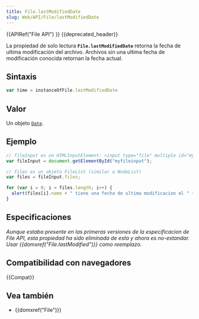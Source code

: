 ```yaml
---
title: File.lastModifiedDate
slug: Web/API/File/lastModifiedDate
---
```


{{APIRef("File API") }} {{deprecated_header}}

La propiedad de solo lectura **`File.lastModifiedDate`** retorna la fecha de ultima modificación del archivo. Archivos sin una ultima fecha de modificación conocida retornan la fecha actual.

## Sintaxis

```js
var time = instanceOfFile.lastModifiedDate
```

## Valor

Un objeto [`Date`](/en-US/docs/Web/JavaScript/Reference/Global_Objects/Date).

## Ejemplo

```js
// fileInput es un HTMLInputElement: <input type="file" multiple id="myfileinput">
var fileInput = document.getElementById("myfileinput");

// files es un objeto FileList (similar a NodeList)
var files = fileInput.files;

for (var i = 0; i < files.length; i++) {
  alert(files[i].name + " tiene una fecha de ultima modificacion el " + files[i].lastModifiedDate);
}
```

## Especificaciones

_Aunque estaba presente en las primeras versiones de la especificacion de File API, esta propiedad ha sido eliminada de esta y ahora es no-estandar. Usar {{domxref("File.lastModified")}} como reemplazo._

## Compatibilidad con navegadores

{{Compat}}

## Vea también

- {{domxref("File")}}
